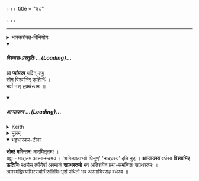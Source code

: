 +++
title = "४८"

+++
_______
<details><summary>भास्करोक्त-विनियोगः</summary>

चमसोपदंसने प्रायश्चित्तं - आप्यायस्वेति गायत्री ॥ 
</details>
<div class="js_include" includetitle="plain" newlevelforh1="5" title="विश्वास-प्रस्तुतिः" unfilled url="/vedAH_yajuH/taittirIyam/saMhitA/Rk/vishvAsa-prastutiH/1/4_somAbhiShavAdi/33-35_sangAhanam/ApyAyasva.md">
<details open><summary><h5>विश्वास-प्रस्तुतिः ...{Loading}...</h5></summary>


**आ प्या॑यस्व** मदिन्-तम॒  
सोम॒ विश्वा॑भिर् ऊ॒तिभिः॑ ।  
भवा॑ नस् स॒प्रथ॑स्तमः ॥ 

</details>
</div>
<div class="js_include" includetitle="false" newlevelforh1="5" unfilled url="/vedAH_yajuH/taittirIyam/saMhitA/Rk/sarvASh_TIkAH/1/4_somAbhiShavAdi/33-35_sangAhanam/ApyAyasva.md">
<details open><summary><h5>आप्यायस्व ...{Loading}...</h5></summary>
<details><summary>Keith</summary>

Swell, O sweetest Soma,  
With all thy aids,  
Be fullest of help for us.
</details>
<details><summary>मूलम्</summary>

आ प्या॑यस्व मदिन्तम॒ सोम॒ विश्वा॑भिरू॒तिभिः॑ ।  
भवा॑ नस्स॒प्रथ॑स्तमः ॥ 
</details>
<details open><summary>भट्टभास्कर-टीका</summary>

**सोम! मदिन्तम!** मादयितृतम! ।  
यद्वा - माद्यतम आत्मानन्दमय । 'शमित्यष्टाभ्यो घिनुण्' 'नाद्घस्य' इति नुट् । **आप्यायस्व** वर्धस्व **विश्वाभिर् ऊतिभिः** रक्षणैस् तर्पणैर्वा अस्माकं **सप्रथस्तमो** भव अतिशयेन प्रथा-समन्वितः सप्रथस्तमः । त्वमस्मद्विषयाभिस्सर्वाभिरूतिभिः भृशं प्रथितो भव अस्माभिस्सह वर्धस्व ॥
</details>
</details>
</div>
